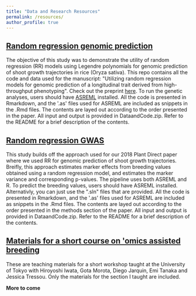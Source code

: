 ```yaml
---
title: "Data and Research Resources"
permalink: /resources/
author_profile: true
---
```


## [Random regression genomic prediction](http://malachycampbell.github.io/resources/RR_GP)

The objective of this study was to demonstrate the utility of random regression (RR) models using Legendre polynomials for genomic prediction of shoot growth trajectories in rice (Oryza sativa). This repo contains all the code and data used for the manuscript: "Utilizing random regression models for genomic prediction of a longitudinal trait derived from high-throughput phenotyping". Check out the preprint [here](https://www.biorxiv.org/content/early/2018/05/11/319897). To run the genetic analyses, users should have [ASREML](https://www.vsni.co.uk/downloads/asreml/) installed. All the code is presented in Rmarkdown, and the '.as' files used for ASREML are included as snippets in the .Rmd files. The contents are layed out according to the order presented in the paper. All input and output is provided in DataandCode.zip. Refer to the README for a brief description of the contents.

## [Random regression GWAS](http://malachycampbell.github.io/resources/RR_GWAS)

This study builds off the approach used for our 2018 Plant Direct paper where we used RR for genomic prediction of shoot growth trajectories. Breifly, this approach estimates marker effects from breeding values obtained using a random regression model, and estimates the marker variance and corresponding p-values. The pipeline uses both ASREML and R. To predict the breeding values, users should have ASREML installed. Alternativly, you can just use the ".sln" files that are provided. All the code is presented in Rmarkdown, and the '.as' files used for ASREML are included as snippets in the .Rmd files. The contents are layed out according to the order presented in the methods section of the paper. All input and output is provided in DataandCode.zip. Refer to the README for a brief description of the contents.

## [Materials for a short course on 'omics assisted breeding](http://malachycampbell.github.io/resources/OAB)

These are teaching materials for a short workshop taught at the University of Tokyo with Hiroyoshi Iwata, Gota Morota, Diego Jarquin, Emi Tanaka and Jessica Tressou. Only the materials for the section I taught are included.

**More to come**
